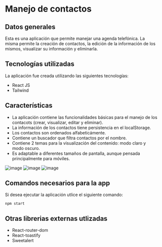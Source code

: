 # Manejo de contactos

## Datos generales

Esta es una aplicación que permite manejar una agenda telefónica. La misma permite la creación de contactos, la edición de la información de los mismos, visualizar su información y eliminarla.


## Tecnologías utilizadas

La aplicación fue creada utilizando las siguientes tecnologías:

- React JS
- Tailwind 


## Características

- La aplicación contiene las funcionalidades básicas para el manejo de los contacots (crear, visualizar, editar y eliminar).
- La información de los contactos tiene persistencia en el localStorage.
- Los contactos son ordenados alfabeticámente.
- Contiene un buscador que filtra contactos por el nombre.
- Contiene 2 temas para la visualización del contenido: modo claro y modo oscuro.
- Es adaptable a diferentes tamaños de pantalla, aunque pensada principalmente para móviles.

![image](https://user-images.githubusercontent.com/77745940/149865016-c396a47e-2c35-43ce-881e-8622381d30e6.png)
![image](https://user-images.githubusercontent.com/77745940/149865098-e690183a-46ef-4965-8500-ce126cfa605b.png)
![image](https://user-images.githubusercontent.com/77745940/149865250-1ce721c2-7498-48b5-adbb-476830b70b3f.png)


## Comandos necesarios para la app

Si desea ejecutar la aplicación utlice el siguiente comando:

`npm start`


## Otras librerias externas utlizadas

- React-router-dom
- React-toastify
- Sweetalert
